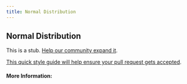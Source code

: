 ```yaml
---
title: Normal Distribution
---
```


## Normal Distribution

This is a stub. [Help our community expand it](https://github.com/freeCodeCamp/guide-articles/tree/master/articles/Math/Statistics/Normal-Distribution/index.md).

[This quick style guide will help ensure your pull request gets accepted](https://github.com/freeCodeCamp/guide-articles/blob/master/README.md).

<!-- The article goes here, in GitHub-flavored Markdown. Feel free to add YouTube videos, images, and CodePen/JSBin embeds  -->

#### More Information:
<!-- Please add any articles you think might be helpful to read before writing the article -->


